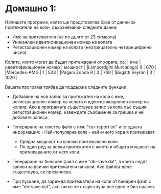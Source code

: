 # Домашно 1:

 Напишете програма, която ще представлява база от данни за притежатели на коли, съхранявайки следните данни:

 - Име на притежателя (не по дълго от 23 символа)
 - Униканлен идентификационен номер на колата
 - Регистрационен номер на колата (неотрицателно четирицифрено число)

 Колите, които могат да бъдат притежавани от хората, са:
 | име	                | идентификационен номер | мощност |
 |Lambordgini Murcielago|	 0		 | 670     |
 |Mercedes-AMG		|        1		 | 503     |
 |Pagani Zonda R	|        2		 | 740     |
 |Bugatti Veyron	|        3		 | 1020    |

 Вашата програма трябва да поддържа следните функции:
 - Добавяне на нов запис за притежател на кола с име,
   регистрационен номер на колата и идентификационен номер на колата.
   Ако в програмата съществува запис за кола със същия регистрационен номер,
   извеждате съобщение за грешка и не добавяте записа.

 - Генериране на текстов файл с име "car-report.txt" и следната информация:
        - Най-популярна кола - най-много хора я притежават.
	- Средна мощност на всички притежавани коли.
	- По един ред за всеки притежател с името и общата мощност на притежаваните от него коли.
 - Генериране на бинарен файл с име "db-save.dat", в който седят записи за всички притежатели на коли.
   Ако файлът вече съществува, се презаписва.

 - При пускане, да зарежда притежатели на коли от бинарен файл с име "db-save.dat",
   ако такъв не съществува все едно е бил празен.